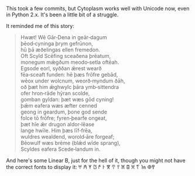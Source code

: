 <!-- metadata
title: Working With Unicode
date: 2011/12/18
tags: [meta, unicode, beowulf]
-->

This took a few commits, but Cytoplasm works well with Unicode now, even in Python 2.x. It's been a little bit of a struggle.

It reminded me of this story:

> Hwæt! Wē Gār‐Dena in geār‐dagum  
> þēod‐cyninga þrym gefrūnon,  
> hū þā æðelingas ellen fremedon.  
> Oft Scyld Scēfing sceaðena þrēatum,  
> monegum mǣgðum meodo‐setla oftēah.  
> Egsode eorl, syððan ǣrest wearð  
> fēa‐sceaft funden: hē þæs frōfre gebād,  
> wēox under wolcnum, weorð‐myndum ðāh,  
> oð þæt him ǣghwylc þāra ymb‐sittendra  
> ofer hron‐rāde hȳran scolde,  
> gomban gyldan: þæt wæs gōd cyning!  
> þǣm eafera wæs æfter cenned  
> geong in geardum, þone god sende  
> folce tō frōfre; fyren‐þearfe ongeat,  
> þæt hīe ǣr drugon aldor‐lēase  
> lange hwīle. Him þæs līf‐frēa,  
> wuldres wealdend, worold‐āre forgeaf;  
> Bēowulf wæs brēme (blǣd wīde sprang),  
> Scyldes eafera Scede‐landum in.  

And here's some Linear B, just for the hell of it, though you might not have the correct fonts to display it:
𐀀   𐀁   𐀂   𐀃   𐀄   𐀅   𐀆   𐀇   𐀈   𐀉   𐀊   𐀋       𐀍   𐀎   𐀏𐀒
